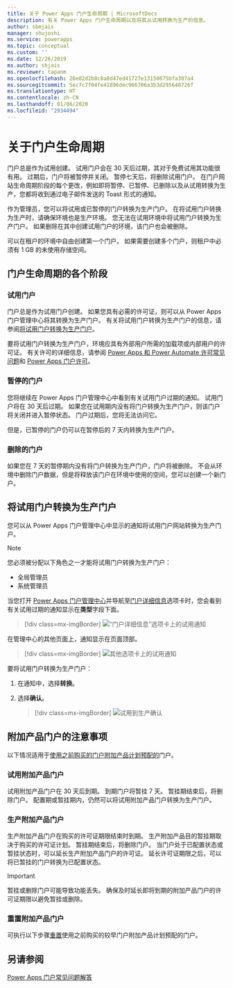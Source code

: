 ```yaml
---
title: 关于 Power Apps 门户生命周期 | MicrosoftDocs
description: 有关 Power Apps 门户生命周期以及将其从试用转换为生产的信息。
author: sbmjais
manager: shujoshi
ms.service: powerapps
ms.topic: conceptual
ms.custom: ''
ms.date: 12/26/2019
ms.author: shjais
ms.reviewer: tapanm
ms.openlocfilehash: 26e02d2b8c8a8d47ed41727e13150875bfa307a4
ms.sourcegitcommit: 5ec7c7f04fe41896dec966706a3b3d295648726f
ms.translationtype: HT
ms.contentlocale: zh-CN
ms.lasthandoff: 01/06/2020
ms.locfileid: "2934494"
---
```

# <a name="about-portal-lifecycle"></a>关于门户生命周期

门户总是作为试用创建。 试用门户会在 30 天后过期，其对于免费试用其功能很有用。 过期后，门户将被暂停并关闭。 暂停七天后，将删除试用门户。 在门户网站生命周期阶段的每个更改，例如即将暂停、已暂停、已删除以及从试用转换为生产，您都将收到通过电子邮件发送的 Toast 形式的通知。

作为管理员，您可以将试用或已暂停的门户转换为生产门户。 在将试用门户转换为生产时，请确保环境也是生产环境。 您无法在试用环境中将试用门户转换为生产门户。 如果删除在其中创建试用门户的环境，该门户也会被删除。

可以在租户的环境中自由创建第一个门户。 如果需要创建多个门户，则租户中必须有 1 GB 的未使用存储空间。

## <a name="stages-in-portal-lifecycle"></a>门户生命周期的各个阶段

### <a name="trial-portal"></a>试用门户

门户总是作为试用门户创建。 如果您具有必需的许可证，则可以从 Power Apps 门户管理中心将其转换为生产门户。 有关将试用门户转换为生产门户的信息，请参阅[将试用门户转换为生产门户](#convert-a-trial-portal-to-production)。

要将试用门户转换为生产门户，环境应具有外部用户所需的加载项或内部用户的许可证。 有关许可的详细信息，请参阅 [Power Apps 和 Power Automate 许可常见问题](https://docs.microsoft.com/power-platform/admin/powerapps-flow-licensing-faq)和 [Power Apps 门户许可](https://docs.microsoft.com/power-platform/admin/powerapps-flow-licensing-faq#can-you-share-more-details-regarding-the-new-power-apps-portals-licensing)。

### <a name="suspended-portal"></a>暂停的门户

您将继续在 Power Apps 门户管理中心中看到有关试用门户过期的通知。 试用门户将在 30 天后过期。 如果您在试用期内没有将门户转换为生产门户，则该门户将关闭并进入暂停状态。 门户过期后，您将无法访问它。

但是，已暂停的门户仍可以在暂停后的 7 天内转换为生产门户。 

### <a name="deleted-portal"></a>删除的门户

如果您在 7 天的暂停期内没有将门户转换为生产门户，门户将被删除。 不会从环境中删除门户数据，但是将释放该门户在环境中使用的空间，您可以创建一个新门户。

## <a name="convert-a-trial-portal-to-production"></a>将试用门户转换为生产门户

您可以从 Power Apps 门户管理中心中显示的通知将试用门户网站转换为生产门户。

> [!NOTE]
> 您必须被分配以下角色之一才能将试用门户转换为生产门户：
> - 全局管理员
> - 系统管理员

当您打开 [Power Apps 门户管理中心](admin-overview.md)并导航至[门户详细信息](portal-details.md)选项卡时，您会看到有关试用过期的通知显示在**类型**字段下面。

> [!div class=mx-imgBorder]
> ![“门户详细信息”选项卡上的试用通知](../media/admin-center-convert-notif.png "“门户详细信息”选项卡上的试用通知")

在管理中心的其他页面上，通知显示在页面顶部。

> [!div class=mx-imgBorder]
> ![其他选项卡上的试用通知](../media/admin-center-convert-notif-all.png "其他选项卡上的试用通知")

要将试用门户转换为生产门户：

1.  在通知中，选择**转换**。

2.  选择**确认**。

    > [!div class=mx-imgBorder]
    > ![试用到生产确认](../media/trial-to-prod-confirm.png "试用到生产确认")

## <a name="considerations-for-add-on-portals"></a>附加产品门户的注意事项

以下情况适用于[使用之前购买的门户附加产品计划预配的](../provision-portal-add-on.md)门户。

### <a name="trial-add-on-portal"></a>试用附加产品门户

试用附加产品门户在 30 天后到期。 到期门户将暂挂 7 天。 暂挂期结束后，将删除门户。 配置期或暂挂期内，仍然可以将试用附加产品门户转换为生产门户。

### <a name="production-add-on-portal"></a>生产附加产品门户

生产附加产品门户在购买的许可证期限结束时到期。 生产附加产品目的暂挂期取决于购买的许可证计划。 暂挂期结束后，将删除门户。 当门户处于已配置状态或暂挂状态时，可以延长生产附加产品门户的许可证。 延长许可证期限之后，可以将已暂挂的门户转换为已配置状态。

> [!IMPORTANT]
> 暂挂或删除门户可能导致功能丢失。 确保及时延长即将到期的附加产品门户的许可证期限以避免暂挂或删除。

### <a name="reset-add-on-portal"></a>重置附加产品门户

可执行以下步骤[重置](reset-portal.md)使用之前购买的较早门户附加产品计划预配的门户。

## <a name="see-also"></a>另请参阅

[Power Apps 门户常见问题解答](../faq.md)
